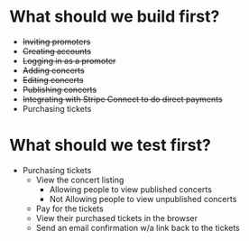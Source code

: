 # What should we build first?

- ~~Inviting promoters~~
- ~~Creating accounts~~
- ~~Logging in as a promoter~~
- ~~Adding concerts~~
- ~~Editing concerts~~
- ~~Publishing concerts~~
- ~~Integrating with Stripe Connect to do direct payments~~
- Purchasing tickets

# What should we test first?

- Purchasing tickets
    - View the concert listing
        + Allowing people to view published concerts
        + Not Allowing people to view unpublished concerts
    - Pay for the tickets
    - View their purchased tickets in the browser
    - Send an email confirmation w/a link back to the tickets